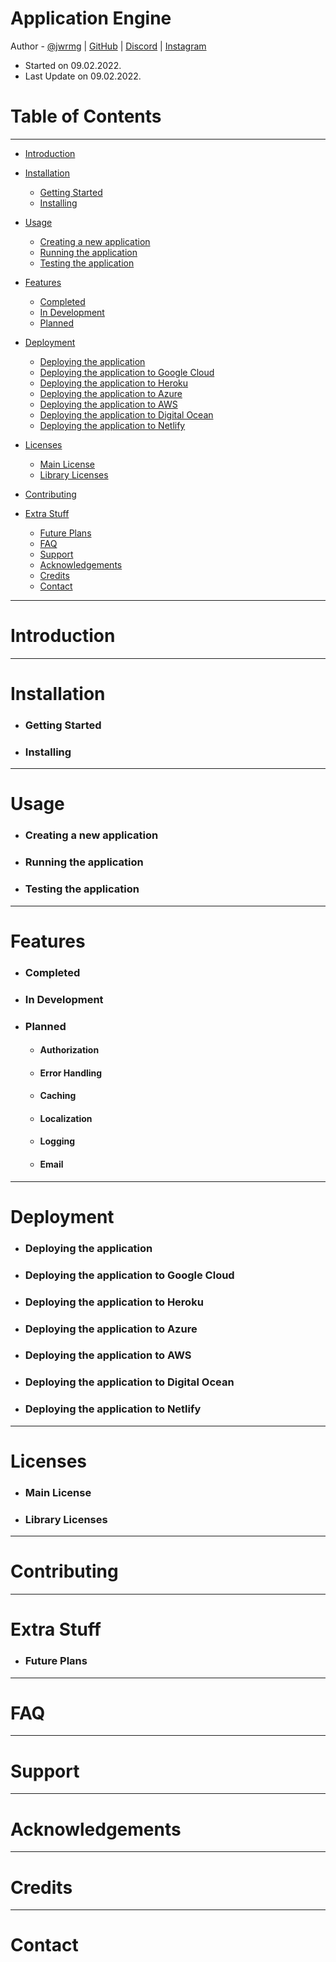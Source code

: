 # Application Engine
Author - [@jwrmg](github.com/jwrmg) | [GitHub](github.com/jwrmg) | [Discord]()  | [Instagram](instagram.com/jwrmg)
* Started on 09.02.2022.
* Last Update on 09.02.2022.   

Table of Contents
====================
---

* [Introduction](#introduction)
* [Installation](#installation)
  * [Getting Started](#getting-started)
  * [Installing](#installing)
* [Usage](#usage)
    * [Creating a new application](#creating-a-new-application)
    * [Running the application](#running-the-application)
    * [Testing the application](#testing-the-application)
* [Features](#features)
  * [Completed](#completed)
  * [In Development](#in-development)
  * [Planned](#planned)
* [Deployment](#deployment)
    * [Deploying the application](#deploying-the-application)
    * [Deploying the application to Google Cloud](#deploying-the-application-to-google-cloud)
    * [Deploying the application to Heroku](#deploying-the-application-to-heroku)
    * [Deploying the application to Azure](#deploying-the-application-to-azure)
    * [Deploying the application to AWS](#deploying-the-application-to-aws)
    * [Deploying the application to Digital Ocean](#deploying-the-application-to-digital-ocean)
    * [Deploying the application to Netlify](#deploying-the-application-to-netlify)
* [Licenses](#licenses)
    * [Main License](#main-license)
    * [Library Licenses](#library-licenses)
* [Contributing](#contributing)

* [Extra Stuff](#extra-stuff)
  * [Future Plans](#future-plans)
  * [FAQ](#faq)
  * [Support](#support)
  * [Acknowledgements](#acknowledgements)
  * [Credits](#credits)
  * [Contact](#contact)

---

Introduction
============

---

Installation
===
* ### Getting Started
* ### Installing

---

Usage
=====
* ### Creating a new application
* ### Running the application
* ### Testing the application

---

Features
========

* ### Completed
* ### In Development
* ### Planned
   * #### Authorization
   * #### Error Handling
   * #### Caching
   * #### Localization
   * #### Logging
   * #### Email

---

Deployment
==========
* ### Deploying the application
* ### Deploying the application to Google Cloud
* ### Deploying the application to Heroku
* ### Deploying the application to Azure
* ### Deploying the application to AWS
* ### Deploying the application to Digital Ocean
* ### Deploying the application to Netlify

---

Licenses
=======
* ### Main License
* ### Library Licenses

---

Contributing
============

---

Extra Stuff
==========
* ### Future Plans

---

FAQ
====

---

Support
=======

---

Acknowledgements
================

---

Credits
=======

---

Contact
=======




